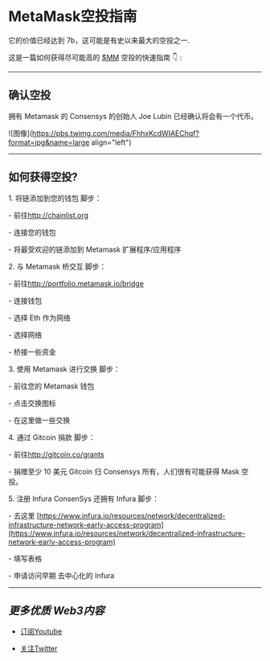 # MetaMask空投指南

它的价值已经达到 7b，这可能是有史以来最大的空投之一.

这是一篇如何获得尽可能高的 [$MM](https://twitter.com/search?q=%24MM&src=cashtag_click) 空投的快速指南 👇 :

* * *

## 确认空投

拥有 Metamask 的 Consensys 的创始人 Joe Lubin 已经确认将会有一个代币。

![图像](https://pbs.twimg.com/media/FhhxKcdWIAEChqf?format=jpg&name=large align="left")

* * *

## 如何获得空投?

1\. 将链添加到您的钱包 脚步：

\- 前往[http://](https://t.co/xT6isPPuOs)[chainlist.org](http://chainlist.org)

\- 连接您的钱包

\- 将最受欢迎的链添加到 Metamask 扩展程序/应用程序

2\. 与 Metamask 桥交互 脚步：

\- 前往[http://](https://t.co/KLZZyUmQuG)[portfolio.metamask.io/bridge](http://portfolio.metamask.io/bridge)

\- 连接钱包

\- 选择 Eth 作为网络

\- 选择网络

\- 桥接一些资金

3\. 使用 Metamask 进行交换 脚步：

\- 前往您的 Metamask 钱包

\- 点击交换图标

\- 在这里做一些交换

4\. 通过 Gitcoin 捐款 脚步：

\- 前往[http://](https://t.co/kpMC5TULui)[gitcoin.co/grants](http://gitcoin.co/grants)

\- 捐赠至少 10 美元 Gitcoin 归 Consensys 所有，人们很有可能获得 Mask 空投。

5\. 注册 Infura ConsenSys 还拥有 Infura 脚步：

\- 去这里 [https://www.infura.io/resources/network/decentralized-infrastructure-network-early-access-program](https://www.infura.io/resources/network/decentralized-infrastructure-network-early-access-program)

\- 填写表格

\- 申请访问早期 去中心化的 Infura

* * *

## *更多优质 Web3内容*

*   [订阅Youtube](https://www.youtube.com/channel/UCDrmDcLjnmIQk-xtNuJ42Sw)
    
*   [关注Twitter](https://twitter.com/AntCaveClub)
